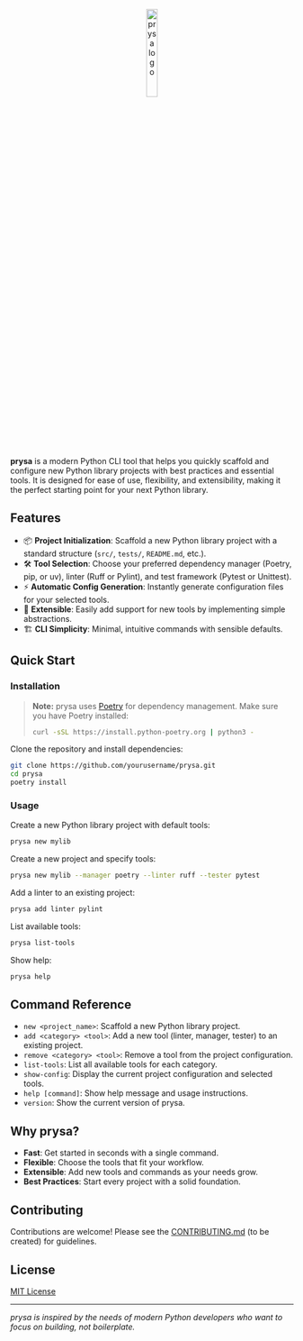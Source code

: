 <!-- Logo -->
<p align="center">
  <img src="https://i.imgur.com/nzALfWF.png" alt="prysa logo" width="20%"/>
</p>

**prysa** is a modern Python CLI tool that helps you quickly scaffold and configure new Python library projects with best practices and essential tools. It is designed for ease of use, flexibility, and extensibility, making it the perfect starting point for your next Python library.

## Features
- 📦 **Project Initialization**: Scaffold a new Python library project with a standard structure (`src/`, `tests/`, `README.md`, etc.).
- 🛠️ **Tool Selection**: Choose your preferred dependency manager (Poetry, pip, or uv), linter (Ruff or Pylint), and test framework (Pytest or Unittest).
- ⚡ **Automatic Config Generation**: Instantly generate configuration files for your selected tools.
- 🧩 **Extensible**: Easily add support for new tools by implementing simple abstractions.
- 🏗️ **CLI Simplicity**: Minimal, intuitive commands with sensible defaults.

## Quick Start

### Installation

> **Note:** prysa uses [Poetry](https://python-poetry.org/) for dependency management. Make sure you have Poetry installed:
>
> ```bash
> curl -sSL https://install.python-poetry.org | python3 -
> ```

Clone the repository and install dependencies:

```bash
git clone https://github.com/yourusername/prysa.git
cd prysa
poetry install
```

### Usage

Create a new Python library project with default tools:

```bash
prysa new mylib
```

Create a new project and specify tools:

```bash
prysa new mylib --manager poetry --linter ruff --tester pytest
```

Add a linter to an existing project:

```bash
prysa add linter pylint
```

List available tools:

```bash
prysa list-tools
```

Show help:

```bash
prysa help
```

## Command Reference

- `new <project_name>`: Scaffold a new Python library project.
- `add <category> <tool>`: Add a new tool (linter, manager, tester) to an existing project.
- `remove <category> <tool>`: Remove a tool from the project configuration.
- `list-tools`: List all available tools for each category.
- `show-config`: Display the current project configuration and selected tools.
- `help [command]`: Show help message and usage instructions.
- `version`: Show the current version of prysa.

## Why prysa?
- **Fast**: Get started in seconds with a single command.
- **Flexible**: Choose the tools that fit your workflow.
- **Extensible**: Add new tools and commands as your needs grow.
- **Best Practices**: Start every project with a solid foundation.

## Contributing
Contributions are welcome! Please see the [CONTRIBUTING.md](CONTRIBUTING.md) (to be created) for guidelines.

## License
[MIT License](LICENSE)

---

*prysa is inspired by the needs of modern Python developers who want to focus on building, not boilerplate.*
